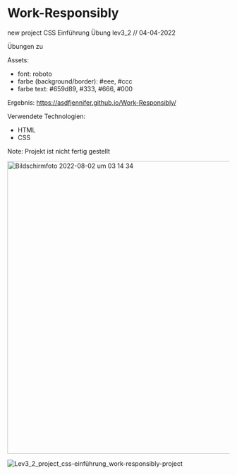 # Work-Responsibly

new project CSS Einführung Übung lev3_2 // 04-04-2022

Übungen zu


Assets:
- font: roboto
- farbe (background/border): #eee, #ccc 
- farbe text: #659d89, #333, #666, #000

Ergebnis: https://asdfjennifer.github.io/Work-Responsibly/

Verwendete Technologien:

- HTML
- CSS

Note: Projekt ist nicht fertig gestellt

<img width="661" alt="Bildschirmfoto 2022-08-02 um 03 14 34" src="https://user-images.githubusercontent.com/98667941/182270884-1c4777e1-0895-420f-b3ab-f78cf78ac7a9.png">

![Lev3_2_project_css-einführung_work-responsibly-project](https://user-images.githubusercontent.com/98667941/182270459-4ac4b475-4233-40a9-a41a-e8af181d1a9d.png)
